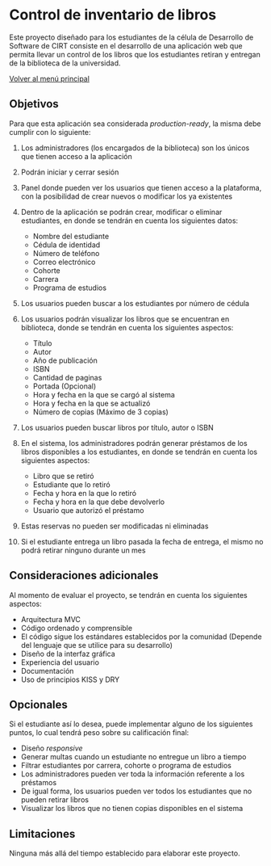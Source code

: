 # Control de inventario de libros

Este proyecto diseñado para los estudiantes de la célula de Desarrollo de Software de CIRT consiste en el desarrollo de una aplicación web que permita llevar un control de los libros que los estudiantes retiran y entregan
de la biblioteca de la universidad.

[Volver al menú principal](https://github.com/aitbw/cirt_projects)

## Objetivos

Para que esta aplicación sea considerada _production-ready_, la misma debe cumplir con lo siguiente:

1. Los administradores (los encargados de la biblioteca) son los únicos que tienen acceso a la aplicación
2. Podrán iniciar y cerrar sesión
3. Panel donde pueden ver los usuarios que tienen acceso a la plataforma, con la posibilidad de crear nuevos o modificar los ya existentes
4. Dentro de la aplicación se podrán crear, modificar o eliminar estudiantes, en donde se tendrán en cuenta los siguientes datos:
   * Nombre del estudiante
   * Cédula de identidad
   * Número de teléfono
   * Correo electrónico
   * Cohorte
   * Carrera
   * Programa de estudios

5. Los usuarios pueden buscar a los estudiantes por número de cédula
6. Los usuarios podrán visualizar los libros que se encuentran en biblioteca, donde se tendrán en cuenta los siguientes aspectos:
   * Título
   * Autor
   * Año de publicación
   * ISBN
   * Cantidad de paginas
   * Portada (Opcional)
   * Hora y fecha en la que se cargó al sistema
   * Hora y fecha en la que se actualizó
   * Número de copias (Máximo de 3 copias)

8. Los usuarios pueden buscar libros por título, autor o ISBN
9. En el sistema, los administradores podrán generar préstamos de los libros disponibles a los estudiantes, en donde se tendrán en cuenta los siguientes aspectos:
   * Libro que se retiró
   * Estudiante que lo retiró
   * Fecha y hora en la que lo retiró
   * Fecha y hora en la que debe devolverlo
   * Usuario que autorizó el préstamo

10. Estas reservas no pueden ser modificadas ni eliminadas
11. Si el estudiante entrega un libro pasada la fecha de entrega, el mismo no podrá retirar ninguno durante un mes

## Consideraciones adicionales

Al momento de evaluar el proyecto, se tendrán en cuenta los siguientes aspectos:

* Arquitectura MVC
* Código ordenado y comprensible
* El código sigue los estándares establecidos por la comunidad (Depende del lenguaje que se utilice para su desarrollo)
* Diseño de la interfaz gráfica
* Experiencia del usuario
* Documentación
* Uso de principios KISS y DRY

## Opcionales

Si el estudiante así lo desea, puede implementar alguno de los siguientes puntos, lo cual tendrá peso sobre su calificación final:

* Diseño _responsive_
* Generar multas cuando un estudiante no entregue un libro a tiempo
* Filtrar estudiantes por carrera, cohorte o programa de estudios
* Los administradores pueden ver toda la información referente a los préstamos
* De igual forma, los usuarios pueden ver todos los estudiantes que no pueden retirar libros
* Visualizar los libros que no tienen copias disponibles en el sistema

## Limitaciones

Ninguna más allá del tiempo establecido para elaborar este proyecto.
